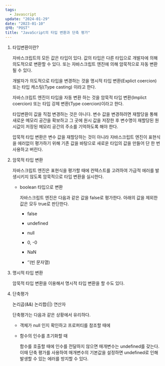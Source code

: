 ```yaml
---
tags:
  - Javascript
update: "2024-01-29"
date: "2023-01-10"
상태: "POST"
title: "JavaScript의 타입 변환과 단축 평가"
---
```

1. 타입변환이란?

    자바스크립트의 모든 값은 타입이 있다. 값의 타입은 다른 타입으로 개발자에 의해 의도적으로 변환할 수 있다. 또는 자바스크립트 엔진에 의해 암묵적으로 자동 변환될 수 있다.

    개발자가 의도적으로 타입을 변경하는 것을 명시적 타입 변환(Explict coercion) 또는 타입 캐스팅(Type casting) 이라고 한다. 

    자바스크립트 엔진이 타입을 자동 변환 하는 것을 암묵적 타입 변환(Implict coercion) 또는 타입 강제 변환(Type coercion)이라고 한다. 

    타입변환이 값을 직접 변경하는 것은 아니다. 변수 값을 변경하려면 재할당을 통해 새로운 메모리 공간을 확보하고 그 곳에 원시 값을 저장한 후 변수명이 재할당된 원시값이 저장된 메모리 공간의 주소를 기억하도록 해야 한다. 

    압묵적 타입 변환은 변수 값을 재할당하는 것이 아니라 자바스크립트 엔진이 표현식을 에러없이 평가하기 위해 기존 값을 바탕으로 새로운 타입의 값을 만들어 단 한 번 사용하고 버린다. 

1. 암묵적 타입 변환

    자바스크립트 엔진은 표현식을 평가할 때에 컨텍스트를 고려하여 가급적 에러를 발생시키지 않도록 암묵적으로 타입 변환을 실시한다. 

    - boolean 타입으로 변환

        자바스크립트 엔진은 다음과 같은 값을 false로 평가한다. 아래의 값을 제외한 값은 모두 true로 판단한다. 

        - false

        - undefined

        - null

        - 0, -0

        - NaN

        - ‘’(빈 문자열)

1. 명시적 타입 변환

    암묵적 타입 변환을 이용해서 명시적 타입 변환을 할 수도 있다. 

1. 단축평가

    논리곱(&&) 논리합(||) 연산자

    단축평가는 다음과 같은 상황에서 유리하다. 

    - 객체가 null 인지 확인하고 프로퍼티를 참조할 때에

    - 함수의 인수를 초기화할 때

        함수를 호출할 때에 인수를 전달하지 않으면 매개변수는 undefined를 갖는다. 이때 단축 평가를 사용하여 매개변수의 기본값을 설정하면 undefined로 인해 발생할 수 있는 에러를 방지할 수 있다. 

        

